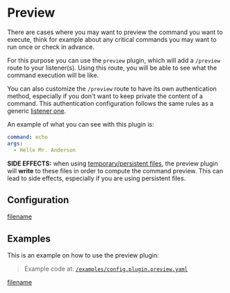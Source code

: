 # Preview

There are cases where you may want to preview the command you want to execute, think for example about any critical
commands you may want to run once or check in advance.

For this purpose you can use the `preview` plugin, which will add a `/preview` route to your listener(s). Using this
route, you will be able to see what the command execution will be like.

You can also customize the `/preview` route to have its own authentication method, especially if you don't want to keep
private the content of a command. This authentication configuration follows the same rules as a
generic [listener one](/0060-authentication.md).

An example of what you can see with this plugin is:

```yaml
command: echo
args:
  - Hello Mr. Anderson
```

**SIDE EFFECTS:** when using [temporary/persistent files](/0040-local-files.md), the preview plugin will **write** to
these files in order to compute the command preview. This can lead to side effects, especially if you are using
persistent files.

## Configuration

[filename](../../pkg/plugin_preview.go ':include :type=code :fragment=config')

## Examples

This is an example on how to use the preview plugin:

> Example code at: [`/examples/config.plugin.preview.yaml`](https://github.com/cmaster11/go-to-exec/tree/main/examples/config.plugin.preview.yaml)

[filename](../../examples/config.plugin.preview.yaml ':include :type=code')